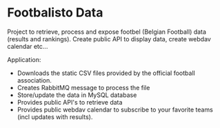 Footbalisto Data
================

Project to retrieve, process and expose footbel (Belgian Football) data (results and rankings).
Create public API to display data, create webdav calendar etc...

Application:
- Downloads the static CSV files provided by the official football association.
- Creates RabbitMQ message to process the file
- Store/update the data in MySQL database
- Provides public API's to retrieve data
- Provides public webdav calendar to subscribe to your favorite teams (incl updates with results).